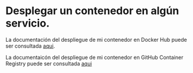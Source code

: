 # Desplegar un contenedor en algún servicio.

La documentación del despliegue de mi contenedor en Docker Hub puede ser consultada [aqui](https://github.com/Davidspace/AroundTheWorld/blob/master/docs/config_DockerHub.md).

La documentaicón del despliegue de mi contenedor en GitHub Container Registry puede ser consultada [aqui](https://github.com/Davidspace/AroundTheWorld/blob/master/docs/config_GHCR.md)


